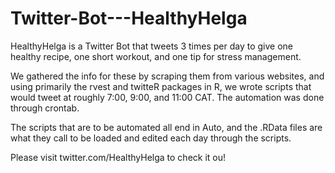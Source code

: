 # Twitter-Bot---HealthyHelga

HealthyHelga is a Twitter Bot that tweets 3 times per day to give one healthy recipe, one short workout, and one tip for stress management.

We gathered the info for these by scraping them from various websites, and using primarily the rvest and twitteR packages in R, we 
wrote scripts that would tweet at roughly 7:00, 9:00, and 11:00 CAT. The automation was done through crontab. 

The scripts that are to be automated all end in Auto, and the .RData files are what they call to be loaded and edited each day through
the scripts. 

Please visit twitter.com/HealthyHelga to check it ou!
